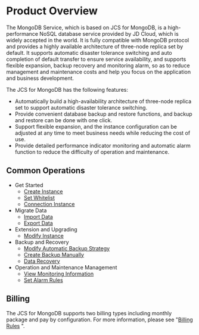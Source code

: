 # Product Overview


The MongoDB Service, which is based on JCS for MongoDB, is a high-performance NoSQL database service provided by JD Cloud, which is widely accepted in the world. It is fully compatible with MongoDB protocol and provides a highly available architecture of three-node replica set by default. It supports automatic disaster tolerance switching and auto completion of default transfer to ensure service availability, and supports flexible expansion, backup recovery and monitoring alarm, so as to reduce management and maintenance costs and help you focus on the application and business development.

The JCS for MongoDB has the following features:

* Automatically build a high-availability architecture of three-node replica set to support automatic disaster tolerance switching.
* Provide convenient database backup and restore functions, and backup and restore can be done with one click.
* Support flexible expansion, and the instance configuration can be adjusted at any time to meet business needs while reducing the cost of use.
* Provide detailed performance indicator monitoring and automatic alarm function to reduce the difficulty of operation and maintenance.

## Common Operations

- Get Started
	- [Create Instance](../Getting-Started/Create-Instance.md)
	- [Set Whitelist](../Getting-Started/Set-Whitelist.md)
	- [Connection Instance](../Getting-Started/Connect-Instance.md)
- Migrate Data
	- [Import Data](../Getting-Started/Import-Data.md)
	- [Export Data](../Getting-Started/Export-Data.md)
- Extension and Upgrading
	- [Modify Instance](../Operation-Guide/Instance-Management/Modify-Instance-Spec.md)
- Backup and Recovery
	- [Modify Automatic Backup Strategy](../Operation-Guide/Backup/Modify-Backup-Policy.md)
	- [Create Backup Manually](../Operation-Guide/Backup/Create-Backup.md)
	- [Data Recovery](../Operation-Guide/Backup/Restore-Instance.md)
- Operation and Maintenance Management
	- [View Monitoring Information](../Operation-Guide/Monitoring/Monitoring.md)
	- [Set Alarm Rules](../Operation-Guide/Monitoring/Alarm-Rules.md)

## Billing
The JCS for MongoDB supports two billing types including monthly package and pay by configuration. For more information, please see "[Billing Rules](../Pricing/Billing-Rules.md) ".
